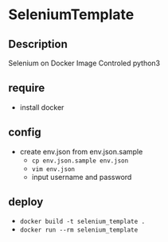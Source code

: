 # SeleniumTemplate
## Description
Selenium on Docker Image Controled python3

## require
- install docker 

## config
- create env.json from env.json.sample
	- `cp env.json.sample env.json`
	- `vim env.json`
	- input username and password

## deploy
- `docker build -t selenium_template .`
- `docker run --rm selenium_template`

